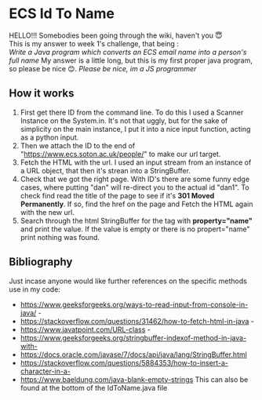 # ECS Id To Name

HELLO!!! Somebodies been going through the wiki, haven't you 😇 <br>
This is my answer to week 1's challenge, that being : <br>
*Write a Java program which converts an ECS email name into a person's full name*
My answer is a little long, but this is my first proper java program, so please be nice 😊. *Please be nice, im a JS programmer* 

## How it works 

1. First get there ID from the command line. To do this I used a Scanner Instance on the System.in. It's not that uggly, but for the sake of simplicity on the main instance, I put it into a nice input function, acting as a python input. 
2. Then we attach the ID to the end of "https://www.ecs.soton.ac.uk/people/" to make our url target.
3. Fetch the HTML with the url. I used an input stream from an instance of a URL object, that then it's strean into a StringBuffer.
4. Check that we got the right page. With ID's there are some funny edge cases, where putting "dan" will re-direct you to the actual id "dan1". To check find read the title of the page to see if it's **301 Moved Permanently**. If so, find the href on the page and Fetch the HTML again with the new url.
5. Search through the html StringBuffer for the tag with **property="name"** and print the value. If the value is empty or there is no propert="name" print nothing was found.

## Bibliography 

Just incase anyone would like further references on the specific methods use in my code: 
- https://www.geeksforgeeks.org/ways-to-read-input-from-console-in-java/ -
- https://stackoverflow.com/questions/31462/how-to-fetch-html-in-java -
- https://www.javatpoint.com/URL-class -
- https://www.geeksforgeeks.org/stringbuffer-indexof-method-in-java-with-
- https://docs.oracle.com/javase/7/docs/api/java/lang/StringBuffer.html
- https://stackoverflow.com/questions/5884353/how-to-insert-a-character-in-a-
- https://www.baeldung.com/java-blank-empty-strings
This can also be found at the bottom of the IdToName.java file